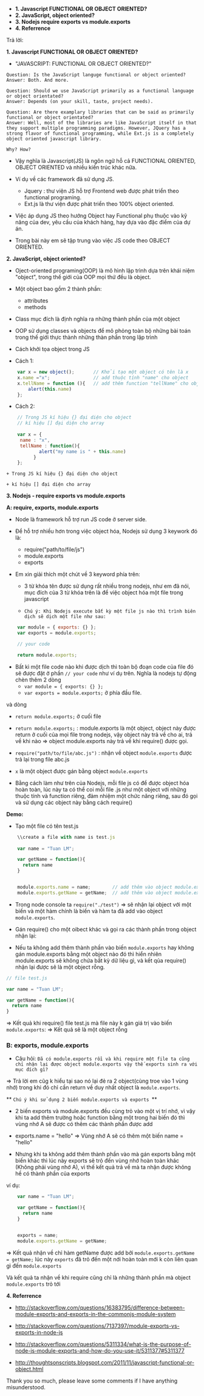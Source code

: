 - **1. Javascript FUNCTIONAL OR OBJECT ORIENTED?**
- **2. JavaScript, object oriented?**
- **3. Nodejs require exports vs module.exports**
- **4. Referrence**


Trả lời: 

**1. Javascript FUNCTIONAL OR OBJECT ORIENTED?**

- "JAVASCRIPT: FUNCTIONAL OR OBJECT ORIENTED?"

```
Question: Is the JavaScript languge functional or object oriented?
Answer: Both. And more. 

Question: Should we use JavaScript primarily as a functional language or object orientated?
Answer: Depends (on your skill, taste, project needs). 

Question: Are there examplary libraries that can be said as primarily functional or object orientated?
Answer: Well, most of the libraries are like JavaScript itself in that they support multiple programming paradigms. However, JQuery has a strong flavor of functional programming, while Ext.js is a completely object oriented javascript library.

Why? How?
```

- Vậy nghĩa là Javascript(JS) là ngôn ngữ hỗ cả FUNCTIONAL ORIENTED, OBJECT ORIENTED và nhiều kiến trúc khác nữa.

- Ví dụ về các framework đã sử dụng JS.
  + Jquery : thư viện JS hỗ trợ Frontend web được phát triển theo functional programing.
  + Ext.js là thư viện được phát triển theo 100% object oriented.

- Việc áp dụng JS theo hướng Object hay Functional phụ thuộc vào kỹ năng của dev, yêu cầu của khách hàng, hay dựa vào đặc điểm của dự án.

- Trong bài này em sẽ tập trung vào việc JS code theo OBJECT ORIENTED.

**2. JavaScript, object oriented?**
 
 - Oject-oriented programing(OOP) là mô hình lập trình dựa trên khái niệm "object", trong thế giới của OOP mọi thứ đều là object.
 
 - Một object bao gồm 2 thành phần:
     + attributes
     + methods
     
 - Class mục đích là định nghĩa ra những thành phần của một object
 
 - OOP sử dụng classes và objects để mô phỏng toàn bộ những bài toán trong thế giới thực thành những thàn phần trong lập trình

- Cách khởi tọa object trong JS

- Cách 1:

```js
    var x = new object();       // Khởi tạo một object có tên là x
    x.name ="x";                // add thuộc tính "name" cho object
    x.tellName = function (){   // add thêm function "tellName" cho object x
        alert(this.name)
    };
```

- Cách 2: 

```js
    // Trong JS kí hiệu {} đại diện cho object
    // kí hiệu [] đại diện cho array
    
    var x = {
     name : "x",
     tellName : function(){
            alert("my name is " + this.name)
          }
    };
```

`+ Trong JS kí hiệu {} đại diện cho object`

`+ kí hiệu [] đại diện cho array`


**3. Nodejs - require exports vs module.exports**
 
**A: require, exports, module.exports**
 
 - Node là framework hỗ trợ run JS code ở server side.
 
 - Để hỗ trợ nhiều hơn trong việc object hóa, Nodejs sử dụng 3 keywork đó là:
   + require("path/to/file/js")
   + module.exports
   + exports 

 - Em xin giải thích một chút về 3 keyword phía trên:
      + 3 từ khóa tên được sử dụng rất nhiều trong nodejs, như em đã nói, mục đích của 3 từ khóa trên là để việc object hóa một file trong javascript
  
      + `Chú ý: Khi Nodejs execute bất kỳ một file js nào thì trình biên dịch sẽ dịch một file như sau:`
     

```js
    var module = { exports: {} };
    var exports = module.exports;

    // your code

    return module.exports;
```
 - Bất kì một file code nào khi được dịch thì toàn bộ đoạn code của file đó sẽ được đặt ở phần `// your code` như ví dụ trên. Nghĩa là nodejs tự động chèn thêm 2 dòng
   + `var module = { exports: {} };`
   + `var exports = module.exports;`
  ở phía đầu file.
  
  và dòng
  + `return module.exports;` 
  ở cuối file
 
 
 - `return module.exports;` : module.exports là một object, object này được return ở cuối của mọi file trong nodejs, vậy object này trả về cho ai, trả về khi nào
  => object module.exports này trả về khi require() được gọi. 

 - `require("path/to/file/abc.js")` : nhận về object `module.exports` được trả lại trong file abc.js

- `x` là một object được gán bằng object `module.exports`

- Bằng cách làm như trên của Nodejs, mỗi file js có để được object hóa hoàn toàn, lúc này ta có thể coi mỗi file .js như một object với những thuộc tính và function riêng, đảm nhiệm một chức năng riêng, sau đó gọi và sử dụng các object này bằng cách require()


**Demo:**
 - Tạo một file có tên test.js

```js
    \\create a file with name is test.js
    
    var name = "Tuan LM";

    var getName = function(){
      return name
    }


    module.exports.name = name;        // add thêm vào object module.exports biến name
    module.exports.getName = getName;  // add thêm vào object module.exports hàm getName
```

- Trong node console ta `require("./test")` => sẽ nhận lại object với một biến và một hàm chính là biến và hàm ta đã add vào object `module.exports`.


- Gán require() cho một oibect khác và gọi ra các thành phần trong object nhận lại:

- Nếu ta không add thêm thành phần vào biến `module.exports` hay không gán module.exports bằng một object nào đó thì hiển nhiên module.exports sẽ không chứa bất kỳ dữ liệu gì, và kết qủa require() nhận lại được sẽ là một object rỗng.

```js
// file test.js

var name = "Tuan LM";

var getName = function(){
  return name
}

```

=> Kết quả khi require() file test.js mà file này k gán giá trị vào biến `module.exports`: => Kết quả sẽ là một object rỗng

### B: exports, module.exports
 - Câu hỏi: `Đã có module.exports rồi và khi require một file ta cũng chỉ nhận lại được object module.exports vậy thế exports sinh ra với mục đích gì?`

=> Trả lời em cũg k hiểu tại sao nó lại đẻ ra 2 object(cùng troe vào 1 vùng nhớ) trong khi đó chỉ cần return về duy nhất object là `module.exports`.
 
** `Chú ý khi sử dụng 2 biến module.exports và exports `**

  + 2 biến exports và module.exports đều cùng trỏ vào một vị trí nhớ, vì vậy khi ta add thêm trường hoặc function bằng một trong hai biến đó thì vùng nhớ A sẽ được có thêm các thành phần được add

  + exports.name = "hello" => Vùng nhớ A sẽ có thêm một biến name = "hello"

  + Nhưng khi ta không add thêm thành phần vào mà gán exports bằng một biến khác thì lúc này exports sẽ trỏ đến vùng nhớ hoàn toàn khác (Không phải vùng nhớ A), vì thế kết quả trả về mà ta nhận được không hề có thành phần của exports 

ví dụ:

```js
    var name = "Tuan LM";

    var getName = function(){
      return name
    }


    exports = name;
    module.exports.getName = getName;

```

=> Kết quả nhận về chỉ  hàm getName được add bởi `module.exports.getName = getName;`
lúc này `exports` đã trỏ đến một nới hoàn toàn mới k còn liên quan gì đến `module.exports`

Và kết quả ta nhận về khi require cũng chỉ là những thành phần mà object `module.exports` trỏ tới

**4. Referrence**
 - http://stackoverflow.com/questions/16383795/difference-between-module-exports-and-exports-in-the-commonjs-module-system
 - http://stackoverflow.com/questions/7137397/module-exports-vs-exports-in-node-js
 - http://stackoverflow.com/questions/5311334/what-is-the-purpose-of-node-js-module-exports-and-how-do-you-use-it/5311377#5311377

 - http://thoughtsonscripts.blogspot.com/2011/11/javascript-functional-or-object.html


Thank you so much, please leave some comments if I have anything misunderstood. 
